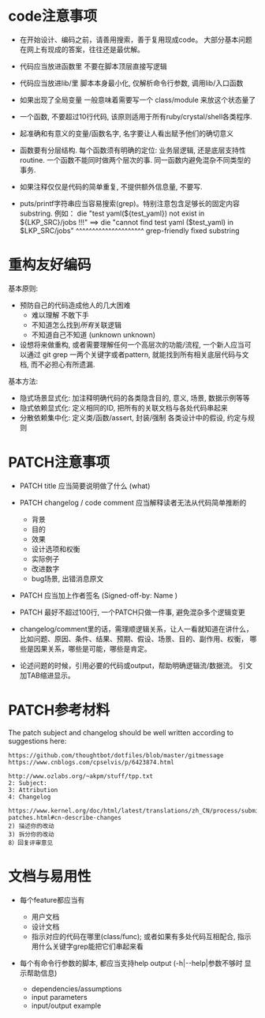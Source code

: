 code注意事项
============

- 在开始设计、编码之前，请善用搜索，善于复用现成code。
  大部分基本问题在网上有现成的答案，往往还是最优解。

- 代码应当放进函数里 不要在脚本顶层直接写逻辑

- 代码应当放进lib/里 脚本本身最小化, 仅解析命令行参数, 调用lib/入口函数

- 如果出现了全局变量 一般意味着需要写一个 class/module 来放这个状态量了

- 一个函数, 不要超过10行代码, 该原则适用于所有ruby/crystal/shell各类程序.

- 起准确和有意义的变量/函数名字, 名字要让人看出赋予他们的确切意义

- 函数要有分层结构. 每个函数须有明确的定位: 业务层逻辑, 还是底层支持性routine.
  一个函数不能同时做两个层次的事. 同一函数内避免混杂不同类型的事务.

- 如果注释仅仅是代码的简单重复, 不提供额外信息量, 不要写.

- puts/printf字符串应当容易搜索(grep)。特别注意包含足够长的固定内容substring.
例如：
	die "test yaml\(${test_yaml}\) not exist in ${LKP_SRC}/jobs !!!"
==>
	die "cannot find test yaml ($test_yaml) in $LKP_SRC/jobs"
	     ^^^^^^^^^^^^^^^^^^^^^ grep-friendly fixed substring

重构友好编码
============

基本原则:
- 预防自己的代码造成他人的几大困难
  - 难以理解 不敢下手
  - 不知道怎么找到*所有*关联逻辑
  - 不知道自己不知道 (unknown unknown)
- 设想将来做重构, 或者需要理解任何一个高层次的功能/流程,
  一个新人应当可以通过 git grep 一两个关键字或者pattern,
  就能找到所有相关底层代码与文档, 而不必担心有所遗漏.

基本方法:
- 隐式场景显式化: 加注释明确代码的各类隐含目的, 意义, 场景, 数据示例等等
- 隐式依赖显式化: 定义相同的ID, 把所有的关联文档与各处代码串起来
- 分散依赖集中化: 定义类/函数/assert, 封装/强制 各类设计中的假设, 约定与规则

PATCH注意事项
=============

- PATCH title 应当简要说明做了什么 (what)

- PATCH changelog / code comment 应当解释读者无法从代码简单推断的
  - 背景
  - 目的
  - 效果
  - 设计选项和权衡
  - 实际例子
  - 改进数字
  - bug场景, 出错消息原文

- PATCH 应当加上作者签名 (Signed-off-by: Name <email>)

- PATCH 最好不超过100行, 一个PATCH只做一件事, 避免混杂多个逻辑变更

- changelog/comment里的话，需理顺逻辑关系，让人一看就知道在讲什么，
  比如问题、原因、条件、结果、预期、假设、场景、目的、副作用、权衡，
  哪些是因果关系，哪些是可能，哪些是肯定。

- 论述问题的时候，引用必要的代码或output，帮助明确逻辑流/数据流。
  引文加TAB缩进显示。

PATCH参考材料
=============

The patch subject and changelog should be well written according to suggestions
here:

	https://github.com/thoughtbot/dotfiles/blob/master/gitmessage
	https://www.cnblogs.com/cpselvis/p/6423874.html

	http://www.ozlabs.org/~akpm/stuff/tpp.txt
	2: Subject:
	3: Attribution
	4: Changelog

	https://www.kernel.org/doc/html/latest/translations/zh_CN/process/submitting-patches.html#cn-describe-changes
	2) 描述你的改动
	3) 拆分你的改动
	8）回复评审意见

文档与易用性
============

- 每个feature都应当有
  - 用户文档
  - 设计文档
  - 指示对应的代码在哪里(class/func); 或者如果有多处代码互相配合, 指示用什么关键字grep能把它们串起来看

- 每个有命令行参数的脚本, 都应当支持help output (-h|--help|参数不够时 显示帮助信息)
  - dependencies/assumptions
  - input parameters
  - input/output example
